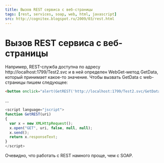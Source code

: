 ```yaml
---
title: Вызов REST сервиса с веб-страницы
tags: [rest, services, soap, web, html, javascript]
src: http://cognitex.blogspot.ru/2009/03/rest.html
---
```

# Вызов REST сервиса с веб-страницы
Например, REST-служба доступна по адресу http://localhost:1799/Test2.svc и в ней определен WebGet-метод GetData, который принимает какое-то значение.
Чтобы вызвать GetData c web-страницы пишем следующее:
```html
<button onclick="alert(GetREST('http://localhost:1799/Test2.svc/GetData/2'))">REST</button>
```
...
```javascript
<script language="jscript">
function GetREST(uri)
{
  var x = new XMLHttpRequest();
  x.open("GET", uri, false, null, null);
  x.send();
  return x.responseText;
}
</script>
```
Очевидно, что работать с REST намного проще, чем с SOAP.
